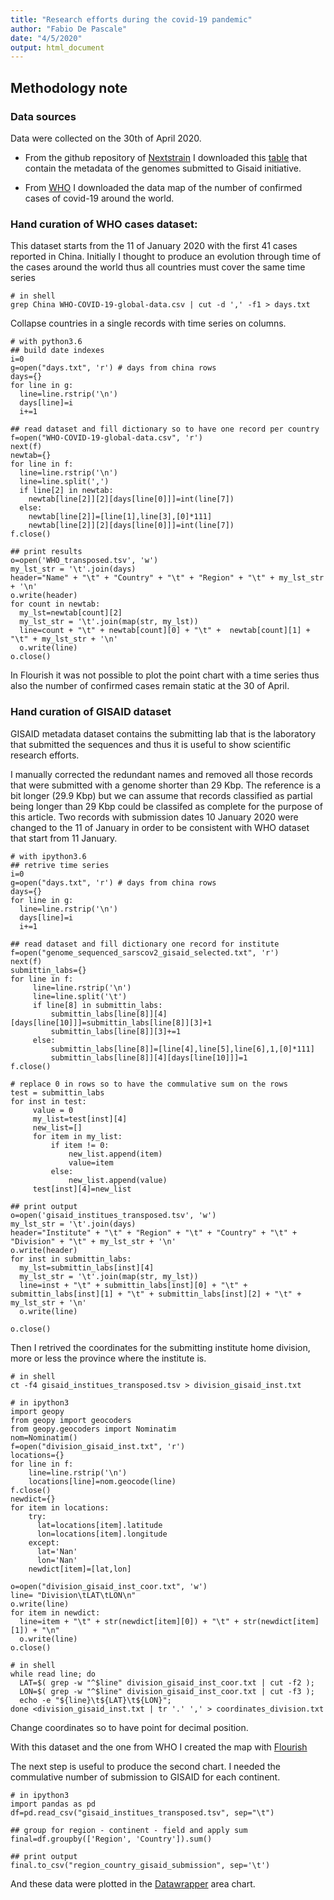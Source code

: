 ```yaml
---
title: "Research efforts during the covid-19 pandemic"
author: "Fabio De Pascale"
date: "4/5/2020"
output: html_document
---
```


## Methodology note

### Data sources

Data were collected on the 30th of April 2020.

* From the github repository of [Nextstrain](https://github.com/nextstrain/ncov/) I downloaded this [table](https://github.com/nextstrain/ncov/data/metadata.tsv) that contain the metadata of the genomes submitted to Gisaid initiative.

* From [WHO](https://covid19.who.int/) I downloaded the data map of the number of confirmed cases of covid-19 around the world.

### Hand curation of WHO cases dataset:

This dataset starts from the 11 of January 2020 with the first 41 cases reported in China. Initially I thought to produce an evolution through time of the cases around the world thus all countries must cover the same time series

```{sh eval=FALSE, echo=TRUE}
# in shell
grep China WHO-COVID-19-global-data.csv | cut -d ',' -f1 > days.txt
```

Collapse countries in a single records with time series on columns.

```{sh eval=FALSE, echo=TRUE}
# with python3.6
## build date indexes
i=0
g=open("days.txt", 'r') # days from china rows
days={}
for line in g:
  line=line.rstrip('\n')
  days[line]=i
  i+=1

## read dataset and fill dictionary so to have one record per country
f=open("WHO-COVID-19-global-data.csv", 'r')
next(f)
newtab={}
for line in f:
  line=line.rstrip('\n')
  line=line.split(',')
  if line[2] in newtab:
    newtab[line[2]][2][days[line[0]]]=int(line[7])
  else:
    newtab[line[2]]=[line[1],line[3],[0]*111]
    newtab[line[2]][2][days[line[0]]]=int(line[7])
f.close()

## print results
o=open('WHO_transposed.tsv', 'w')
my_lst_str = '\t'.join(days)
header="Name" + "\t" + "Country" + "\t" + "Region" + "\t" + my_lst_str + '\n'
o.write(header)
for count in newtab:
  my_lst=newtab[count][2]
  my_lst_str = '\t'.join(map(str, my_lst))
  line=count + "\t" + newtab[count][0] + "\t" +  newtab[count][1] + "\t" + my_lst_str + '\n'
  o.write(line)
o.close()
```

In Flourish it was not possible to plot the point chart with a time series thus also the number of confirmed cases remain static at the 30 of April.

### Hand curation of GISAID dataset

GISAID metadata dataset contains the submitting lab that is the laboratory that submitted the sequences and thus it is useful to show scientific research efforts.

I manually corrected the redundant names and removed all those records that were submitted with a genome shorter than 29 Kbp. The reference is a bit longer (29.9 Kbp) but we can assume that records classified as partial being longer than 29 Kbp could be classifed as complete for the purpose of this article. Two records with submission dates 10 January 2020 were changed to the 11 of January in order to be consistent with WHO dataset that start from 11 January.

```{sh eval=FALSE, echo=TRUE}
# with ipython3.6
## retrive time series
i=0
g=open("days.txt", 'r') # days from china rows
days={}
for line in g:
  line=line.rstrip('\n')
  days[line]=i
  i+=1

## read dataset and fill dictionary one record for institute
f=open("genome_sequenced_sarscov2_gisaid_selected.txt", 'r')
next(f)
submittin_labs={}
for line in f:
     line=line.rstrip('\n')
     line=line.split('\t')
     if line[8] in submittin_labs:
         submittin_labs[line[8]][4][days[line[10]]]=submittin_labs[line[8]][3]+1
         submittin_labs[line[8]][3]+=1
     else:
         submittin_labs[line[8]]=[line[4],line[5],line[6],1,[0]*111]
         submittin_labs[line[8]][4][days[line[10]]]=1
f.close()

# replace 0 in rows so to have the commulative sum on the rows
test = submittin_labs
for inst in test:
     value = 0
     my_list=test[inst][4]
     new_list=[]
     for item in my_list: 
         if item != 0: 
             new_list.append(item) 
             value=item 
         else: 
             new_list.append(value) 
     test[inst][4]=new_list 

## print output
o=open('gisaid_institues_transposed.tsv', 'w')
my_lst_str = '\t'.join(days)
header="Institute" + "\t" + "Region" + "\t" + "Country" + "\t" + "Division" + "\t" + my_lst_str + '\n'
o.write(header)
for inst in submittin_labs:
  my_lst=submittin_labs[inst][4]
  my_lst_str = '\t'.join(map(str, my_lst))
  line=inst + "\t" + submittin_labs[inst][0] + "\t" + submittin_labs[inst][1] + "\t" + submittin_labs[inst][2] + "\t" + my_lst_str + '\n'
  o.write(line)
  
o.close()
```

Then I retrived the coordinates for the submitting institute home division, more or less the province where the institute is. 

```{sh eval=FALSE, echo=TRUE}
# in shell
ct -f4 gisaid_institues_transposed.tsv > division_gisaid_inst.txt

# in ipython3
import geopy
from geopy import geocoders
from geopy.geocoders import Nominatim
nom=Nominatim()
f=open("division_gisaid_inst.txt", 'r')
locations={}
for line in f:
    line=line.rstrip('\n')
    locations[line]=nom.geocode(line) 
f.close()
newdict={}
for item in locations:
    try:
      lat=locations[item].latitude
      lon=locations[item].longitude
    except:
      lat='Nan'
      lon='Nan' 
    newdict[item]=[lat,lon] 

o=open("division_gisaid_inst_coor.txt", 'w')
line= "Division\tLAT\tLON\n"
o.write(line)
for item in newdict:
  line=item + "\t" + str(newdict[item][0]) + "\t" + str(newdict[item][1]) + "\n"
  o.write(line) 
o.close()

# in shell
while read line; do 
  LAT=$( grep -w "^$line" division_gisaid_inst_coor.txt | cut -f2 ); 
  LON=$( grep -w "^$line" division_gisaid_inst_coor.txt | cut -f3 ); 
  echo -e "${line}\t${LAT}\t${LON}";
done <division_gisaid_inst.txt | tr '.' ',' > coordinates_division.txt
```

Change coordinates so to have point for decimal position.

With this dataset and the one from WHO I created the map with [Flourish](https://flourish.studio/)

The next step is useful to produce the second chart. I needed the commulative number of submission to GISAID for each continent.

```{sh eval=FALSE, echo=TRUE}
# in ipython3
import pandas as pd
df=pd.read_csv("gisaid_institues_transposed.tsv", sep="\t")

## group for region - continent - field and apply sum
final=df.groupby(['Region', 'Country']).sum()

## print output
final.to_csv("region_country_gisaid_submission", sep='\t')
```

And these data were plotted in the [Datawrapper](https://www.datawrapper.de/) area chart.

